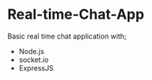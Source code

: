 # Real-time-Chat-App
Basic real time chat application with;
* Node.js 
* socket.io
* ExpressJS

 

 


